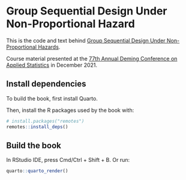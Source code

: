 # Group Sequential Design Under Non-Proportional Hazard

This is the code and text behind
[Group Sequential Design Under Non-Proportional Hazards](https://keaven.github.io/gsd-deming/).

Course material presented at the
[77th Annual Deming Conference on Applied Statistics](https://web.archive.org/web/20220523204515/https://demingconference.org/programs/2021-program/)
in December 2021.

## Install dependencies

To build the book, first install Quarto.

Then, install the R packages used by the book with:

```r
# install.packages("remotes")
remotes::install_deps()
```

## Build the book

In RStudio IDE, press Cmd/Ctrl + Shift + B. Or run:

```r
quarto::quarto_render()
```
